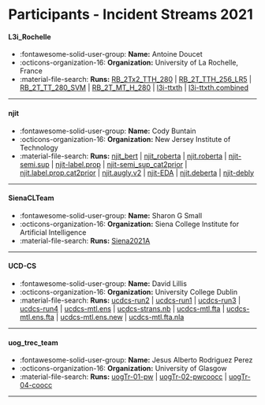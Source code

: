 # Participants - Incident Streams 2021 

#### L3i_Rochelle
 - :fontawesome-solid-user-group: **Name:** Antoine Doucet
 - :octicons-organization-16: **Organization:** University of La Rochelle, France
 - :material-file-search: **Runs:** [RB_2Tx2_TTH_280](./runs.md#rb_2tx2_tth_280) | [RB_2T_TTH_256_LR5](./runs.md#rb_2t_tth_256_lr5) | [RB_2T_TT_280_SVM](./runs.md#rb_2t_tt_280_svm) | [RB_2T_MT_H_280](./runs.md#rb_2t_mt_h_280) | [l3i-ttxth](./runs.md#l3i-ttxth) | [l3i-ttxth.combined](./runs.md#l3i-ttxthcombined)

---
#### njit
 - :fontawesome-solid-user-group: **Name:** Cody Buntain
 - :octicons-organization-16: **Organization:** New Jersey Institute of Technology
 - :material-file-search: **Runs:** [njit_bert](./runs.md#njit_bert) | [njit_roberta](./runs.md#njit_roberta) | [njit.roberta](./runs.md#njitroberta) | [njit-semi.sup](./runs.md#njit-semisup) | [njit-label.prop](./runs.md#njit-labelprop) | [njit-semi_sup_cat2prior](./runs.md#njit-semi_sup_cat2prior) | [njit.label.prop.cat2prior](./runs.md#njitlabelpropcat2prior) | [njit.augly.v2](./runs.md#njitauglyv2) | [njit-EDA](./runs.md#njit-eda) | [njit.deberta](./runs.md#njitdeberta) | [njit-debly](./runs.md#njit-debly)

---
#### SienaCLTeam
 - :fontawesome-solid-user-group: **Name:** Sharon G Small
 - :octicons-organization-16: **Organization:** Siena College Institute for Artificial Intelligence
 - :material-file-search: **Runs:** [Siena2021A](./runs.md#siena2021a)

---
#### UCD-CS
 - :fontawesome-solid-user-group: **Name:** David Lillis
 - :octicons-organization-16: **Organization:** University College Dublin
 - :material-file-search: **Runs:** [ucdcs-run2](./runs.md#ucdcs-run2) | [ucdcs-run1](./runs.md#ucdcs-run1) | [ucdcs-run3](./runs.md#ucdcs-run3) | [ucdcs-run4](./runs.md#ucdcs-run4) | [ucdcs-mtl.ens](./runs.md#ucdcs-mtlens) | [ucdcs-strans.nb](./runs.md#ucdcs-stransnb) | [ucdcs-mtl.fta](./runs.md#ucdcs-mtlfta) | [ucdcs-mtl.ens.fta](./runs.md#ucdcs-mtlensfta) | [ucdcs-mtl.ens.new](./runs.md#ucdcs-mtlensnew) | [ucdcs-mtl.fta.nla](./runs.md#ucdcs-mtlftanla)

---
#### uog_trec_team
 - :fontawesome-solid-user-group: **Name:** Jesus Alberto Rodriguez Perez
 - :octicons-organization-16: **Organization:** University of Glasgow
 - :material-file-search: **Runs:** [uogTr-01-pw](./runs.md#uogtr-01-pw) | [uogTr-02-pwcoocc](./runs.md#uogtr-02-pwcoocc) | [uogTr-04-coocc](./runs.md#uogtr-04-coocc)

---
